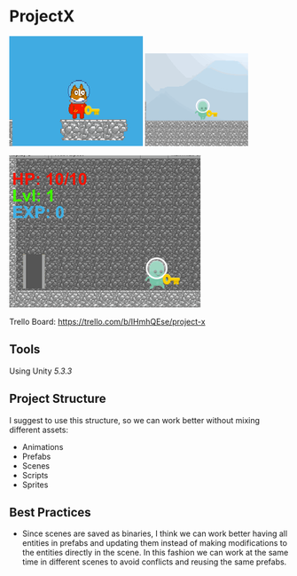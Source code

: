 # ProjectX


![Current state](https://raw.githubusercontent.com/tonymtz/project-x/89400913d8aa63c80489838506deb50732968ba8/Promo%20images/promo_12.gif)
![Previous state](https://raw.githubusercontent.com/tonymtz/project-x/1b69298740bc56a33138539ba0ebdfa733963246/Promo%20images/Promo_gif_8.gif)

![Progress](https://raw.githubusercontent.com/tonymtz/project-x/1b69298740bc56a33138539ba0ebdfa733963246/Promo%20images/Promo_gif_7.gif)

Trello Board:
https://trello.com/b/IHmhQEse/project-x

## Tools
Using Unity *5.3.3*

## Project Structure

I suggest to use this structure, so we can work better without mixing different assets:

- Animations
- Prefabs
- Scenes
- Scripts
- Sprites


## Best Practices

- Since scenes are saved as binaries, I think we can work better having all entities in prefabs and updating them instead of making modifications to the entities directly in the scene. In this fashion we can work at the same time in different scenes to avoid conflicts and reusing the same prefabs.
